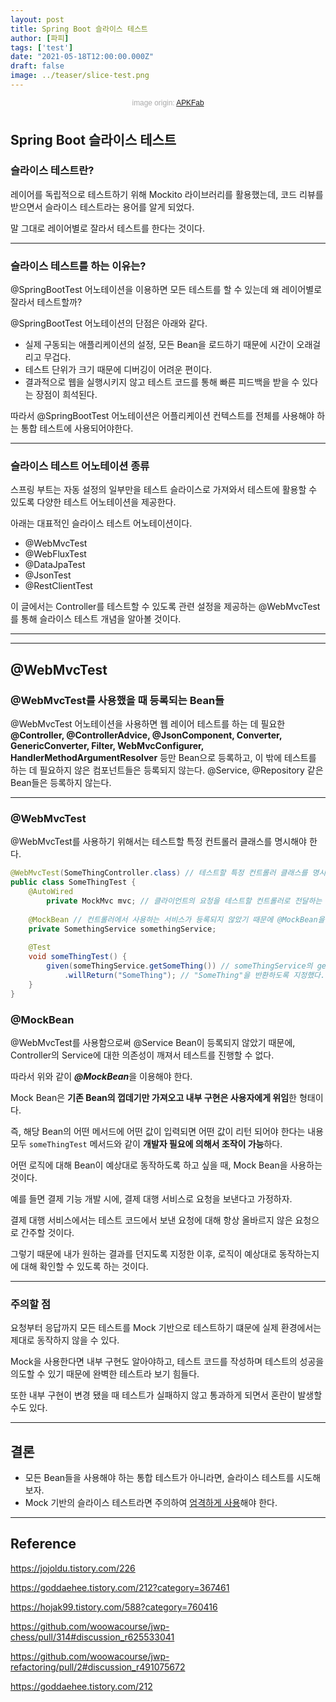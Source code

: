 ```yaml
---
layout: post  
title: Spring Boot 슬라이스 테스트
author: [파피]
tags: ['test']
date: "2021-05-18T12:00:00.000Z"
draft: false
image: ../teaser/slice-test.png
---
```


<p style="font-family: sans-serif; text-align: center; color: #aaa; margin-bottom: 3em; font-size: 85%">image origin: <a href="https://apkfab.com/slice-it-all/com.tummygames.sliceit">APKFab</a></p>

## Spring Boot 슬라이스 테스트

### 슬라이스 테스트란?

레이어를 독립적으로 테스트하기 위해 Mockito 라이브러리를 활용했는데, 코드 리뷰를 받으면서 슬라이스 테스트라는 용어를 알게 되었다.

말 그대로 레이어별로 잘라서 테스트를 한다는 것이다.

---

### 슬라이스 테스트를 하는 이유는?

@SpringBootTest 어노테이션을 이용하면 모든 테스트를 할 수 있는데 왜 레이어별로 잘라서 테스트할까?

@SpringBootTest 어노테이션의 단점은 아래와 같다.

- 실제 구동되는 애플리케이션의 설정, 모든 Bean을 로드하기 때문에 시간이 오래걸리고 무겁다.
- 테스트 단위가 크기 때문에 디버깅이 어려운 편이다.
- 결과적으로 웹을 실행시키지 않고 테스트 코드를 통해 빠른 피드백을 받을 수 있다는 장점이 희석된다. 

따라서 @SpringBootTest 어노테이션은 어플리케이션 컨텍스트를 전체를 사용해야 하는 통합 테스트에 사용되어야한다.

---

### 슬라이스 테스트 어노테이션 종류

스프링 부트는 자동 설정의 일부만을 테스트 슬라이스로 가져와서 테스트에 활용할 수 있도록 다양한 테스트 어노테이션을 제공한다.

아래는 대표적인 슬라이스 테스트 어노테이션이다.

- @WebMvcTest
- @WebFluxTest
- @DataJpaTest
- @JsonTest
- @RestClientTest

이 글에서는 Controller를 테스트할 수 있도록 관련 설정을 제공하는 @WebMvcTest를 통해 슬라이스 테스트 개념을 알아볼 것이다.

---

---

## @WebMvcTest

### @WebMvcTest를 사용했을 때 등록되는 Bean들

@WebMvcTest 어노테이션을 사용하면 웹 레이어 테스트를 하는 데 필요한 **@Controller, @ControllerAdvice, @JsonComponent, Converter, GenericConverter, Filter, WebMvcConfigurer, HandlerMethodArgumentResolver** 등만 Bean으로 등록하고, 이 밖에 테스트를 하는 데 필요하지 않은 컴포넌트들은 등록되지 않는다. @Service, @Repository 같은 Bean들은 등록하지 않는다.

---

### @WebMvcTest

@WebMvcTest를 사용하기 위해서는 테스트할 특정 컨트롤러 클래스를 명시해야 한다.

```java
@WebMvcTest(SomeThingController.class) // 테스트할 특정 컨트롤러 클래스를 명시
public class SomeThingTest {
    @AutoWired
		private MockMvc mvc; // 클라이언트의 요청을 테스트할 컨트롤러로 전달하는 역할을 한다.
  
  	@MockBean // 컨트롤러에서 사용하는 서비스가 등록되지 않았기 때문에 @MockBean을 이용하여 의존성 대체
  	private SomethingService somethingService;
  
  	@Test
  	void someThingTest() {
      	given(someThingService.getSomeThing()) // someThingService의 getSomeThing 메서드를 호출하면
          	.willReturn("SomeThing"); // "SomeThing"을 반환하도록 지정했다.
    }
}
```

### @MockBean

@WebMvcTest를 사용함으로써 @Service Bean이 등록되지 않았기 때문에, Controller의 Service에 대한 의존성이 깨져서 테스트를 진행할 수 없다.

따라서 위와 같이 ***@MockBean***을 이용해야 한다.

Mock Bean은 **기존 Bean의 껍데기만 가져오고 내부 구현은 사용자에게 위임**한 형태이다.

즉, 해당 Bean의 어떤 메서드에 어떤 값이 입력되면 어떤 값이 리턴 되어야 한다는 내용 모두 ```someThingTest``` 메서드와 같이 **개발자 필요에 의해서 조작이 가능**하다.

어떤 로직에 대해 Bean이 예상대로 동작하도록 하고 싶을 때, Mock Bean을 사용하는 것이다.

예를 들면 결제 기능 개발 시에, 결제 대행 서비스로 요청을 보낸다고 가정하자.

결제 대행 서비스에서는 테스트 코드에서 보낸 요청에 대해 항상 올바르지 않은 요청으로 간주할 것이다.

그렇기 때문에 내가 원하는 결과를 던지도록 지정한 이후, 로직이 예상대로 동작하는지에 대해 확인할 수 있도록 하는 것이다.

---

### 주의할 점

요청부터 응답까지 모든 테스트를 Mock 기반으로 테스트하기 떄문에 실제 환경에서는 제대로 동작하지 않을 수 있다.

Mock을 사용한다면 내부 구현도 알아야하고, 테스트 코드를 작성하며 테스트의 성공을 의도할 수 있기 때문에 완벽한 테스트라 보기 힘들다.

또한 내부 구현이 변경 됐을 때 테스트가 실패하지 않고 통과하게 되면서 혼란이 발생할 수도 있다.

---

## 결론

- 모든 Bean들을 사용해야 하는 통합 테스트가 아니라면, 슬라이스 테스트를 시도해보자.
- Mock 기반의 슬라이스 테스트라면 주의하여 [엄격하게 사용](https://github.com/woowacourse/jwp-refactoring/pull/2#discussion_r491075672)해야 한다.

---

## Reference

https://jojoldu.tistory.com/226

https://goddaehee.tistory.com/212?category=367461

https://hojak99.tistory.com/588?category=760416

https://github.com/woowacourse/jwp-chess/pull/314#discussion_r625533041

https://github.com/woowacourse/jwp-refactoring/pull/2#discussion_r491075672

https://goddaehee.tistory.com/212
